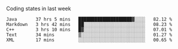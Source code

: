 Coding states in last week

<!--START_SECTION:waka-->
```text
Java       37 hrs 5 mins   ████████████████████▓░░░░   82.12 % 
Markdown   3 hrs 42 mins   ██░░░░░░░░░░░░░░░░░░░░░░░   08.23 % 
C++        3 hrs 10 mins   █▓░░░░░░░░░░░░░░░░░░░░░░░   07.01 % 
Text       34 mins         ▒░░░░░░░░░░░░░░░░░░░░░░░░   01.27 % 
XML        17 mins         ░░░░░░░░░░░░░░░░░░░░░░░░░   00.65 % 
```
<!--END_SECTION:waka-->
